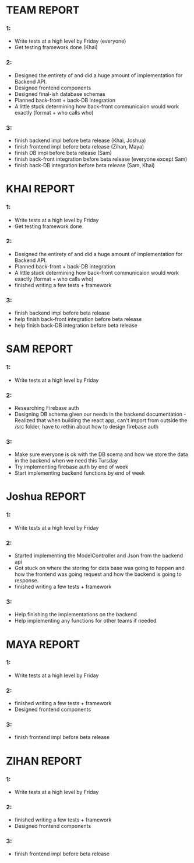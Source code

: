 # TEAM REPORT

### 1:
- Write tests at a high level by Friday (everyone)
- Get testing framework done (Khai)

### 2:
- Designed the entirety of and did a huge amount of implementation for Backend API.
- Designed frontend components
- Designed final-ish database schemas
- Planned back-front + back-DB integration
- A little stuck determining how back-front communicaion would work exactly (format + who calls who)

### 3:
- finish backend impl before beta release (Khai, Joshua)
- finish frontend impl before beta release (Zihan, Maya)
- finish DB impl before beta release (Sam)
- finish back-front integration before beta release (everyone except Sam)
- finish back-DB integration before beta release (Sam, Khai)



# KHAI REPORT

### 1:
- Write tests at a high level by Friday
- Get testing framework done

### 2:
- Designed the entirety of and did a huge amount of implementation for Backend API.
- Planned back-front + back-DB integration
- A little stuck determining how back-front communicaion would work exactly (format + who calls who)
- finished writing a few tests + framework

### 3:
- finish backend impl before beta release
- help finish back-front integration before beta release
- help finish back-DB integration before beta release

# SAM REPORT

### 1:
- Write tests at a high level by Friday

### 2:
- Researching Firebase auth
- Designing DB schema given our needs in the backend documentation
-Realized that when building the react app, can't import from outside the /src folder, have to rethin about how to design firebase auth

### 3:
- Make sure everyone is ok with the DB scema and how we store the data in the backend when we need this Tursday
- Try implementing firebase auth by end of week
- Start implementing backend functions by end of week

# Joshua REPORT

### 1:
- Write tests at a high level by Friday

### 2: 
- Started implementing the ModelController and Json from the backend api
- Got stuck on where the storing for data base was going to happen and how the frontend was going request and how the backend is going to response.
- finished writing a few tests + framework

### 3: 
- Help finishing the implementations on the backend
- Help implementing any functions for other teams if needed



# MAYA REPORT

### 1:
- Write tests at a high level by Friday

### 2:
- finished writing a few tests + framework
- Designed frontend components

### 3:
- finish frontend impl before beta release


# ZIHAN REPORT

### 1:
- Write tests at a high level by Friday

### 2:
- finished writing a few tests + framework
- Designed frontend components

### 3:
- finish frontend impl before beta release
